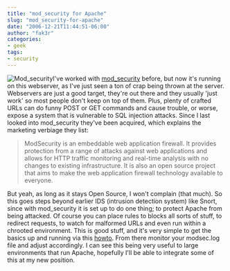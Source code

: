 ```yaml
---
title: "mod_security for Apache"
slug: "mod_security-for-apache"
date: "2006-12-21T11:44:51-06:00"
author: "fak3r"
categories:
- geek
tags:
- security
---
```


![Mod_security](http://fak3r.com/wp-content/uploads/2006/12/mod_security.gif)I've worked with [mod_security](http://www.modsecurity.org/) before, but now it's running on this webserver, as I've just seen a ton of crap being thrown at the server.  Webservers are just a good target, they're out there and they usually 'just work' so most people don't keep on top of them.  Plus, plenty of crafted URLs can do funny POST or GET commands and cause trouble, or worse, expose a system that is vulnerable to SQL injection attacks.  Since I last looked into mod_security they've been acquired, which explains the marketing verbiage they list:


> ModSecurity is an embeddable web application firewall. It provides protection from a range of attacks against web applications and allows for HTTP traffic monitoring and real-time analysis with no changes to existing infrastructure.  It is also an open source project that aims to make the web application firewall technology available to everyone.


But yeah, as long as it stays Open Source, I won't complain (that much).  So this goes steps beyond earlier IDS (intrusion detection system) like Snort, since with mod_security it is set up to do one thing; to protect Apache from being attacked.  Of course you can place rules to blocks all sorts of stuff, to redirect requests, to watch for malformed URLs and even run within a chrooted environment.  This is good stuff, and it's very simple to get the basics up and running via this [howto](http://www.howtoforge.com/apache_mod_security).  From there monitor your modsec.log file and adjust accordingly.  I can see this being very useful to large environments that run Apache, hopefully I'll be able to integrate some of this at my new position.


> 
